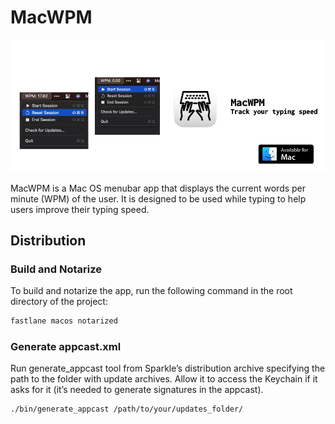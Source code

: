 # MacWPM

![MacWPM](banner.png)

MacWPM is a Mac OS menubar app that displays the current words per minute (WPM) of the user. It is designed to be used while typing to help users improve their typing speed.

## Distribution

### Build and Notarize

To build and notarize the app, run the following command in the root directory of the project:

```bash
fastlane macos notarized
```

### Generate appcast.xml

Run generate_appcast tool from Sparkle’s distribution archive specifying the path to the folder with update archives. Allow it to access the Keychain if it asks for it (it’s needed to generate signatures in the appcast).

```bash
./bin/generate_appcast /path/to/your/updates_folder/
```